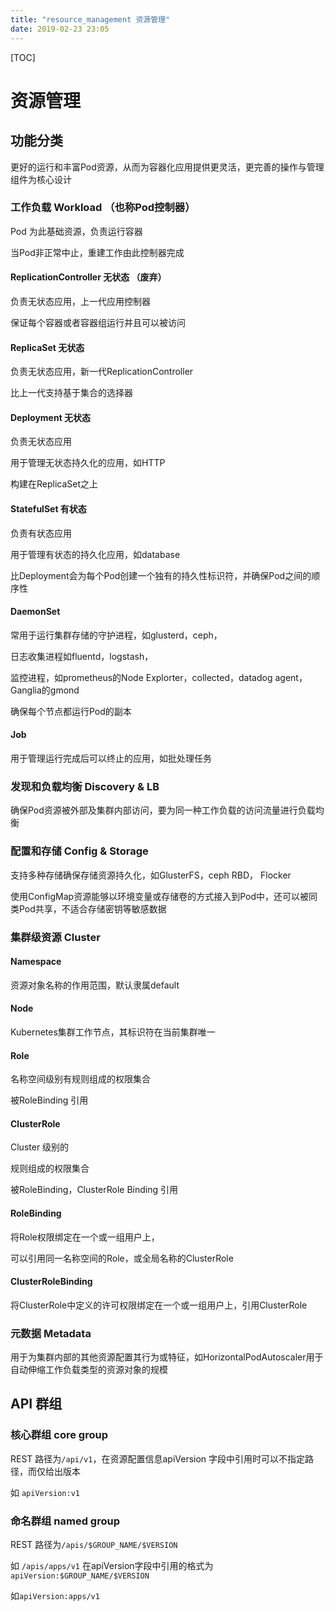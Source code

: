 ```yaml
---
title: "resource_management 资源管理"
date: 2019-02-23 23:05
---
```



[TOC]



# 资源管理

## 功能分类

更好的运行和丰富Pod资源，从而为容器化应用提供更灵活，更完善的操作与管理组件为核心设计



### 工作负载 Workload （也称Pod控制器）

Pod 为此基础资源，负责运行容器

当Pod非正常中止，重建工作由此控制器完成



#### ReplicationController 无状态 （废弃）

负责无状态应用，上一代应用控制器

保证每个容器或者容器组运行并且可以被访问



#### ReplicaSet 无状态

负责无状态应用，新一代ReplicationController

比上一代支持基于集合的选择器



#### Deployment  无状态

负责无状态应用

用于管理无状态持久化的应用，如HTTP

构建在ReplicaSet之上



#### StatefulSet 有状态

负责有状态应用

用于管理有状态的持久化应用，如database

比Deployment会为每个Pod创建一个独有的持久性标识符，并确保Pod之间的顺序性



#### DaemonSet 

常用于运行集群存储的守护进程，如glusterd，ceph，

日志收集进程如fluentd，logstash，

监控进程，如prometheus的Node Explorter，collected，datadog agent， Ganglia的gmond

确保每个节点都运行Pod的副本



#### Job

用于管理运行完成后可以终止的应用，如批处理任务







### 发现和负载均衡 Discovery & LB

确保Pod资源被外部及集群内部访问，要为同一种工作负载的访问流量进行负载均衡



### 配置和存储 Config & Storage

支持多种存储确保存储资源持久化，如GlusterFS，ceph RBD， Flocker

使用ConfigMap资源能够以环境变量或存储卷的方式接入到Pod中，还可以被同类Pod共享，不适合存储密钥等敏感数据





### 集群级资源 Cluster

#### Namespace 

资源对象名称的作用范围，默认隶属default



#### Node

Kubernetes集群工作节点，其标识符在当前集群唯一



#### Role 

名称空间级别有规则组成的权限集合

被RoleBinding 引用



#### ClusterRole

Cluster 级别的 

规则组成的权限集合

被RoleBinding，ClusterRole Binding 引用



#### RoleBinding

将Role权限绑定在一个或一组用户上，

可以引用同一名称空间的Role，或全局名称的ClusterRole



#### ClusterRoleBinding

将ClusterRole中定义的许可权限绑定在一个或一组用户上，引用ClusterRole





### 元数据 Metadata

用于为集群内部的其他资源配置其行为或特征，如HorizontalPodAutoscaler用于自动伸缩工作负载类型的资源对象的规模





## API 群组



### 核心群组 core group

REST 路径为`/api/v1`，在资源配置信息apiVersion 字段中引用时可以不指定路径，而仅给出版本

如 `apiVersion:v1`



### 命名群组 named group

REST 路径为`/apis/$GROUP_NAME/$VERSION` 

如 `/apis/apps/v1`  在apiVersion字段中引用的格式为`apiVersion:$GROUP_NAME/$VERSION` 

如`apiVersion:apps/v1`